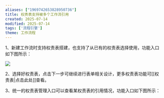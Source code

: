 ```yaml
---
aliases: ["1969742653828950736"]
title: 权责表支持被多个工作流引用
created: 2025-07-14
modified: 2025-07-14
tags: ['流程引擎']
theme: 工作流程
---
```


1、新建工作流时支持权责表搭建，也支持了从已有的权责表选择使用，功能入口如下图所示：

![](https://myhelpdoc.oss-cn-heyuan.aliyuncs.com/mdimages/576ed66d70d5694b99142cacafe99867.jpg)

2、选择好权责表，点击下一步可继续进行表单相关设计，更多权责表功能可[[权责表|点击此处]]查看。

3、统一的权责表管理入口可以查看某权责表的引用情况，功能入口如下图所示：

